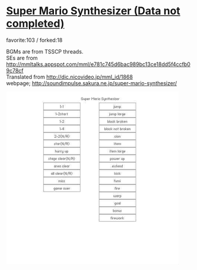 # [Super Mario Synthesizer (Data not completed)](http://wonderfl.net/c/iFVe)

favorite:103 / forked:18

BGMs are from TSSCP threads.  
SEs are from http://mmltalks.appspot.com/mml/e781c745d6bac989bc13ce18dd5f4ccfb09c78cf  
Translated from http://dic.nicovideo.jp/mml_id/1868  
webpage; http://soundimpulse.sakura.ne.jp/super-mario-synthesizer/

![thumbnail](./thumbnail.jpg)